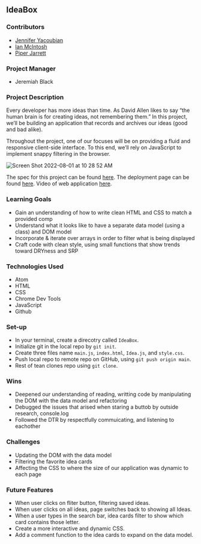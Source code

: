 ## IdeaBox

### Contributors

* [Jennifer Yacoubian](https://www.linkedin.com/in/jennifer-yacoubian-a90b40123/)
* [Ian McIntosh](https://www.linkedin.com/in/ianmac87/)
* [Piper Jarrett](https://www.linkedin.com/in/piper-jarrett-418526203/)

### Project Manager

* Jeremiah Black

### Project Description

Every developer has more ideas than time. As David Allen likes to say “the human brain is for creating ideas, not remembering them.” In this project, we’ll be building an application that records and archives our ideas (good and bad alike).

Throughout the project, one of our focuses will be on providing a fluid and responsive client-side interface. To this end, we’ll rely on JavaScript to implement snappy filtering in the browser.

![Screen Shot 2022-08-01 at 10 28 52 AM](https://user-images.githubusercontent.com/106535343/182226331-f74bbfd9-3b55-4447-afe2-657d3e9693c6.png)


The spec for this project can be found [here](https://frontend.turing.edu/projects/module-1/ideabox-group-v2.html). The deployment page can be found [here](https://jmyacobn.github.io/IdeaBox/). Video of web application [here](https://www.youtube.com/watch?v=B0ckjKInJhY).

### Learning Goals

* Gain an understanding of how to write clean HTML and CSS to match a provided comp
* Understand what it looks like to have a separate data model (using a class) and DOM model
* Incorporate & iterate over arrays in order to filter what is being displayed
* Craft code with clean style, using small functions that show trends toward DRYness and SRP

### Technologies Used

* Atom
* HTML
* CSS
* Chrome Dev Tools
* JavaScript
* Github

### Set-up

* In your terminal, create a direcotry called `IdeaBox`.
* Initialize git in the local repo by `git init`.
* Create three files name `main.js`, `index.html`, `Idea.js`, and `style.css`.
* Push local repo to remote repo on GitHub, using `git push origin main`.
* Rest of tean clones repo using `git clone`.

### Wins

* Deepened our understanding of reading, writting code by manipulating the DOM with the data model and refactoring
* Debugged the issues that arised when staring a buttob by outside research, console.log
* Followed the DTR by respectfully commuicating, and listening to eachother

### Challenges

* Updating the DOM with the data model
* Filtering the favorite idea cards
* Affecting the CSS to where the size of our application was dynamic to each page

### Future Features

* When user clicks on fliter button, filtering saved ideas. 
* When user clicks on all ideas, page switches back to showing all Ideas.
* When a user types in the search bar, idea cards filter to show which card contains those letter. 
* Create a more interactive and dynamic CSS.
* Add a comment function to the idea cards to expand on the data model.
